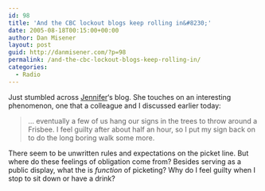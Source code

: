 ```yaml
---
id: 98
title: 'And the CBC lockout blogs keep rolling in&#8230;'
date: 2005-08-18T00:15:00+00:00
author: Dan Misener
layout: post
guid: http://danmisener.com/?p=98
permalink: /and-the-cbc-lockout-blogs-keep-rolling-in/
categories:
  - Radio
---
```

Just stumbled across [Jennifer](http://jenkew.blog.cyberlogic.net/blog/)&#8216;s blog. She touches on an interesting phenomenon, one that a colleague and I discussed earlier today:

> &#8230; eventually a few of us hang our signs in the trees to throw around a Frisbee. I feel guilty after about half an hour, so I put my sign back on to do the long boring walk some more.

There seem to be unwritten rules and expectations on the picket line. But where do these feelings of obligation come from? Besides serving as a public display, what the is _function_ of picketing? Why do I feel guilty when I stop to sit down or have a drink?